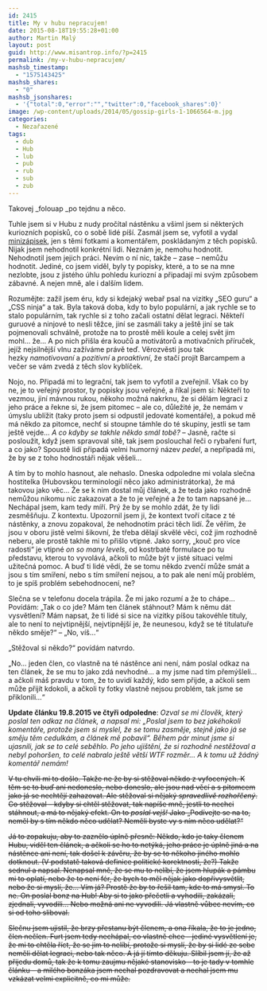 ```yaml
---
id: 2415
title: My v hubu nepracujem!
date: 2015-08-18T19:55:28+01:00
author: Martin Malý
layout: post
guid: http://www.misantrop.info/?p=2415
permalink: /my-v-hubu-nepracujem/
mashsb_timestamp:
  - "1575143425"
mashsb_shares:
  - "0"
mashsb_jsonshares:
  - '{"total":0,"error":"","twitter":0,"facebook_shares":0}'
image: /wp-content/uploads/2014/05/gossip-girls-1-1066564-m.jpg
categories:
  - Nezařazené
tags:
  - dub
  - Hub
  - lub
  - pub
  - rub
  - sub
  - zub
---
```

Takovej _folouap _po tejdnu a něco.

<!--more-->

Tuhle jsem si v Hubu z nudy pročítal nástěnku a všiml jsem si některých kuriozních popisků, co o sobě lidé píší. Zasmál jsem se, vyfotil a vydal [minizápisek](http://www.misantrop.info/my-pracujem-v-hubu/), jen s těmi fotkami a komentářem, poskládaným z těch popisků. Nijak jsem nehodnotil konkrétní lidi. Neznám je, nemohu hodnotit. Nehodnotil jsem jejich práci. Nevím o ní nic, takže &#8211; zase &#8211; nemůžu hodnotit. Jediné, co jsem viděl, byly ty popisky, které, a to se na mne nezlobte, jsou z jistého úhlu pohledu kuriozní a připadají mi svým způsobem zábavné. A nejen mně, ale i dalším lidem.

Rozumějte: zažil jsem éru, kdy si kdejaký webař psal na vizitky &#8222;SEO guru&#8220; a &#8222;CSS ninja&#8220; a tak. Byla taková doba, kdy to bylo populární, a jak rychle se to stalo populárním, tak rychle si z toho začali ostatní dělat legraci. Někteří guruové a ninjové to nesli těžce, jiní se zasmáli taky a ještě jiní se tak pojmenovali schválně, protože na to prostě měli koule a celej svět jim mohl&#8230; že&#8230; A po nich přišla éra koučů a motivátorů a motivačních příruček, jejíž nejsilnější vlnu zažíváme právě teď. Věrozvěsti jsou tak hezky _namotivovaní_ a _pozitivní_ a _proaktivní_, že stačí projít Barcampem a večer se vám zvedá z těch slov kyblíček.

Nojo, no. Připadá mi to legrační, tak jsem to vyfotil a zveřejnil. Však co by ne, je to veřejný prostor, ty popisky jsou veřejné, a říkal jsem si: Někteří to vezmou, jiní mávnou rukou, někoho možná nakrknu, že si dělám legraci z jeho práce a řekne si, že jsem pitomec &#8211; ale co, důležité je, že nemám v úmyslu ublížit (taky proto jsem si odpustil jedovaté komentáře), a pokud mě má někdo za pitomce, nechť si stoupne támhle do té skupiny, jestli se tam ještě vejde&#8230; _A co kdyby se takhle někdo smál tobě?_ &#8211; Jasně, račte si posloužit, když jsem spravoval sítě, tak jsem poslouchal řeči o rybaření furt, a co jako? Spoustě lidí připadá velmi humorný název _pedel_, a nepřipadá mi, že by se z toho hodnostáři nějak věšeli&#8230;

A tím by to mohlo hasnout, ale nehaslo. Dneska odpoledne mi volala slečna hostitelka (Hubovskou terminologií něco jako administrátorka), že má takovou jako věc&#8230; Že se k nim dostal můj článek, a že teda jako rozhodně nemůžou nikomu nic zakazovat a že to je veřejné a že to tam napsané je&#8230; Nechápal jsem, kam tedy míří. Prý že by se mohlo zdát, že ty lidi zesměšňuju. Z kontextu. Upozornil jsem ji, že kontext tvoří citace z té nástěnky, a znovu zopakoval, že nehodnotím práci těch lidí. Že věřím, že jsou v oboru jistě velmi šikovní, že třeba dělají skvělé věci, což jim rozhodně neberu, ale prostě takhle mi to přišlo vtipné. Jako sorry, &#8222;kouč pro více radosti&#8220; je vtipné _on so many levels_, od kostrbaté formulace po tu představu, kterou to vyvolává, ačkoli to může být v jisté situaci velmi užitečná pomoc. A buď ti lidé vědí, že se tomu někdo zvenčí může smát a jsou s tím smíření, nebo s tím smíření nejsou, a to pak ale není můj problém, to je spíš problém sebehodnocení, ne?

Slečna se v telefonu docela trápila. Že mi jako rozumí a že to chápe&#8230; Povídám: &#8222;Tak o co jde? Mám ten článek stáhnout? Mám k němu dát vysvětlení? Mám napsat, že ti lidé si sice na vizitky píšou takovéhle tituly, ale to není to nejvtipnější, nejvtipnější je, že neunesou, když se té titulatuře někdo směje?&#8220; &#8211; &#8222;No, víš&#8230;&#8220;

&#8222;Stěžoval si někdo?&#8220; povídám natvrdo.

&#8222;No&#8230; jeden člen, co vlastně na té nástěnce ani není, nám poslal odkaz na ten článek, že se mu to jako zdá nevhodné&#8230; a my jsme nad tím přemýšleli&#8230; a ačkoli máš pravdu v tom, že to uvidí každý, kdo sem přijde, a ačkoli sem může přijít kdokoli, a ačkoli ty fotky vlastně nejsou problém, tak jsme se přiklonili&#8230;&#8220;

**Update článku 19.8.2015 ve čtyři odpoledne**: _Ozval se mi člověk, který poslal ten odkaz na článek, a napsal mi: &#8222;Poslal jsem to bez jakéhokoli komentáře, protože jsem si myslel, že se tomu zasměje, stejně jako já se směju těm cedulkám, a článek mě pobavil&#8220;. Během pár minut jsme si ujasnili, jak se to celé seběhlo. Po jeho ujištění, že si rozhodně nestěžoval a nebyl pohoršen, to celé nabralo ještě větší WTF rozměr&#8230; A k tomu už žádný komentář nemám!_

<del>V tu chvíli mi to došlo. Takže ne že by si stěžoval někdo z vyfocených. K těm se to buď ani nedoneslo, nebo doneslo, ale jsou nad věcí a s pitomcem jako já se nechtějí zahazovat. Ale stěžoval si nějaký <em>spravedlivě rozhořčený</em>. Co stěžoval &#8211; kdyby si chtěl stěžovat, tak napíše mně, jestli to nechci stáhnout, a má to nějaký efekt. On to <em>poslal vejš!</em> Jako &#8222;Podívejte se na to, neměl by s tím někdo něco udělat? Neměli byste vy s ním něco udělat?&#8220;</del>

<del>Já to zopakuju, aby to zaznělo úplně přesně: Někdo, kdo je taky členem Hubu, viděl ten článek, a ačkoli se ho to netýká, jeho práce je úplně jiná a na nástěnce ani není, tak došel k závěru, že by se to někoho jiného mohlo dotknout. (V podstatě taková definice politické korektnosti, že?) Takže sednul a napsal. Nenapsal mně, že se mu to nelíbí, že jsem hlupák a pámbu mi to oplatí, nebo že to není fér, že bych to měl nějak jako dopřivysvětlit, nebo že si myslí, že&#8230; Vím já? Prostě že by to řešil tam, kde to má smysl. To ne. On poslal bonz na Hub! Aby si to jako přečetli a vyhodili, zakázali, zjednali, vyvodili&#8230; Nebo možná ani ne vyvodili. Já vlastně vůbec nevím, co si od toho sliboval.</del>

<del>Slečnu jsem ujistil, že brzy přestanu být členem, a ona říkala, že to je jedno, člen nečlen. Furt jsem tedy nechápal, co vlastně chce &#8211; jediné vysvětlení je, že mi to chtěla říct, že se jim to nelíbí, protože si myslí, že by si lidé ze sebe neměli dělat legraci, nebo tak něco. A já jí tímto děkuju. Slíbil jsem jí, že až přijedu domů, tak že k tomu zaujmu nějaké stanovisko &#8211; to je tady v tomhle článku &#8211; a milého bonzáka jsem nechal pozdravovat a nechal jsem mu vzkázat velmi explicitně, co mi může.</del>

&nbsp;

&nbsp;